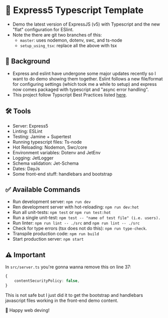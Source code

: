 # 🚀 Express5 Typescript Template
- Demo the latest version of ExpressJS (v5) with Typescript and the new "flat" configuration for ESlint.
- Note the there are git two branches of this:
  - `master`: uses nodemon, dotenv, swc, and ts-node
  - `setup_using_tsx`: replace all the above with tsx


## 📁 Background
- Express and eslint have undergone some major updates recently so I want to do demo showing them together. Eslint follows a new file/format for configuring settings (which took me a while to setup) and express now comes packaged with typescript and "async error handling".
- This project follow Typscript Best Practices listed <a href="https://github.com/seanpmaxwell/Typescript-Best-Practices">here</a>.


## 🛠️ Tools
- Server: Express5
- Linting: ESLint
- Testing: Jamine + Supertest
- Running typescript files: Ts-node
- Hot Reloading: Nodemon, Swc/core
- Environment variables: Dotenv and JetEnv
- Logging: JetLogger
- Schema validation: Jet-Schema
- Dates: DayJs
- Some front-end stuff: handlebars and bootstrap


## ✅ Available Commands
- Run development server: `npm run dev`
- Ren development server with hot-reloading: `npm run dev:hot`
- Run all unit-tests: `npm test` or `npm run test:hot`
- Run a single unit-test: `npm test -- "name of test file" (i.e. users).`
- Run linter: `npm run lint -- ./src` and `npm run lint -- ./src`
- Check for type errors (tsx does not do this): `npm run type-check`.
- Transpile production code: `npm run build`
- Start production server: `npm start`


## ⚠️ Important

In `src/server.ts` you're gonna wanna remove this on line 37:
```typescript
{
    contentSecurityPolicy: false,
}
```

This is not safe but I just did it to get the bootstrap and handlebars javascript files working in the front-end demo content.


🎉 Happy web deving!
